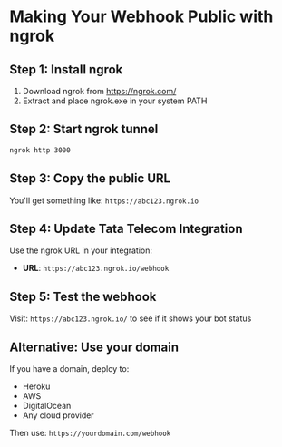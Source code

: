 # Making Your Webhook Public with ngrok

## Step 1: Install ngrok
1. Download ngrok from https://ngrok.com/
2. Extract and place ngrok.exe in your system PATH

## Step 2: Start ngrok tunnel
```bash
ngrok http 3000
```

## Step 3: Copy the public URL
You'll get something like: `https://abc123.ngrok.io`

## Step 4: Update Tata Telecom Integration
Use the ngrok URL in your integration:
- **URL**: `https://abc123.ngrok.io/webhook`

## Step 5: Test the webhook
Visit: `https://abc123.ngrok.io/` to see if it shows your bot status

## Alternative: Use your domain
If you have a domain, deploy to:
- Heroku
- AWS
- DigitalOcean
- Any cloud provider

Then use: `https://yourdomain.com/webhook`